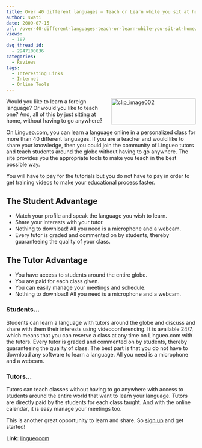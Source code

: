 ```yaml
---
title: Over 40 different languages – Teach or Learn while you sit at home!
author: swati
date: 2009-07-15
url: /over-40-different-languages-teach-or-learn-while-you-sit-at-home/
views:
  - 107
dsq_thread_id:
  - 2947100036
categories:
  - Reviews
tags:
  - Interesting Links
  - Internet
  - Online Tools
---
```

<img class="alignright wp-image-51079" style="border: 0pt none;margin-left: 0px;margin-right: 0px" src="http://cdn.devilsworkshop.org/files/2009/07/clip-image00219.jpg" border="0" alt="clip_image002" width="225" height="70" align="right" />Would you like to learn a foreign language? Or would you like to teach one? And, all of this by just sitting at home, without having to go anywhere?

On <a href="http://www.lingueo.com/" onclick="_gaq.push(['_trackEvent', 'outbound-article', 'http://www.lingueo.com/', 'Lingueo.com']);" >Lingueo.com</a>, you can learn a language online in a personalized class for more than 40 different languages. If you are a teacher and would like to share your knowledge, then you could join the community of Lingueo tutors and teach students around the globe without having to go anywhere. The site provides you the appropriate tools to make you teach in the best possible way.

You will have to pay for the tutorials but you do not have to pay in order to get training videos to make your educational process faster.

## The Student Advantage

  * Match your profile and speak the language you wish to learn.
  * Share your interests with your tutor.
  * Nothing to download! All you need is a microphone and a webcam.
  * Every tutor is graded and commented on by students, thereby guaranteeing the quality of your class.

## The Tutor Advantage

  * You have access to students around the entire globe.
  * You are paid for each class given.
  * You can easily manage your meetings and schedule.
  * Nothing to download! All you need is a microphone and a webcam.

### Students…

Students can learn a language with tutors around the globe and discuss and share with them their interests using videoconferencing. It is available 24/7, which means that you can reserve a class at any time on Lingueo.com with the tutors. Every tutor is graded and commented on by students, thereby guaranteeing the quality of class. The best part is that you do not have to download any software to learn a language. All you need is a microphone and a webcam.

### Tutors…

Tutors can teach classes without having to go anywhere with access to students around the entire world that want to learn your language. Tutors are directly paid by the students for each class taught. And with the online calendar, it is easy manage your meetings too.

This is another great opportunity to learn and share. So <a href="http://www.lingueo.com/subscribe/tutor/" onclick="_gaq.push(['_trackEvent', 'outbound-article', 'http://www.lingueo.com/subscribe/tutor/', 'sign up']);" >sign up</a> and get started!

**Link:** <a href="http://www.lingueocom/" onclick="_gaq.push(['_trackEvent', 'outbound-article', 'http://www.lingueocom/', 'lingueocom']);" >lingueocom</a>
